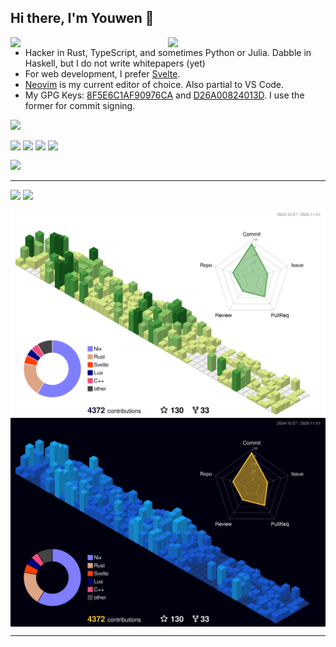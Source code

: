 ## Hi there, I'm Youwen 👋

<picture>
    <source media="(prefers-color-scheme: dark)" srcset="https://github-readme-stats.vercel.app/api?username=youwen5&theme=dark&show_icons=true">
    <img align="right" width="50%" src="https://github-readme-stats.vercel.app/api?username=youwen5&show_icons=true">
</picture>

<img width="50%" align="right" src="https://wakatime.com/share/@018dc5b8-ba5a-4572-a38a-b526d1b28240/27538e67-922d-4b1f-8a7c-79f3cac90b5c.svg#gh-dark-mode-only">

- Hacker in Rust, TypeScript, and sometimes Python or Julia. Dabble in Haskell, but I do not write whitepapers (yet)
- For web development, I prefer [Svelte](https://svelte.dev/).
- [Neovim](https://github.com/couscousdude/neovim-dots) is my current editor of choice. Also partial to VS Code.
- My GPG Keys: [8F5E6C1AF90976CA](https://github.com/youwen5.gpg) and [D26A00824013D](D26A00824013D524BDF11126093F1185C55B84A2). I use the former for commit signing.

<a href="https://www.vim.org" target="_blank">![](https://moolenaar.net/vim_anim.gif)</a>

<img src="https://img.shields.io/badge/Arch%20Linux-1793D1?logo=arch-linux&logoColor=fff&style=for-the-badge" align="top"></img>
<img src="https://img.shields.io/badge/svelte-%23f1413d.svg?style=for-the-badge&logo=svelte&logoColor=white" align="top"></img>
<img src="https://img.shields.io/badge/typescript-%23007ACC.svg?style=for-the-badge&logo=typescript&logoColor=white" align="top"></img>
<img src="https://img.shields.io/badge/rust-%23000000.svg?style=for-the-badge&logo=rust&logoColor=white" align="top"></img>

<a href="https://www.last.fm/user/couscousdude"><img src="https://lastfm-recently-played.vercel.app/api?user=couscousdude" height="auto" width="350px"/></a>

---
<img height="200px" src="https://static.fsf.org/nosvn/images/badges/i-support-fs_gray-bg.png" align="top"></img>
<img src="https://github.com/youwen5/youwen5/blob/main/assets/powered-by-debian.gif" align="top"></img>

<img align="center" src="https://github.com/youwen5/youwen5/blob/main/profile-3d-contrib/profile-green-animate.svg#gh-light-mode-only">
<img align="center" src="https://github.com/youwen5/youwen5/blob/main/profile-3d-contrib/profile-night-view.svg#gh-dark-mode-only">

---

